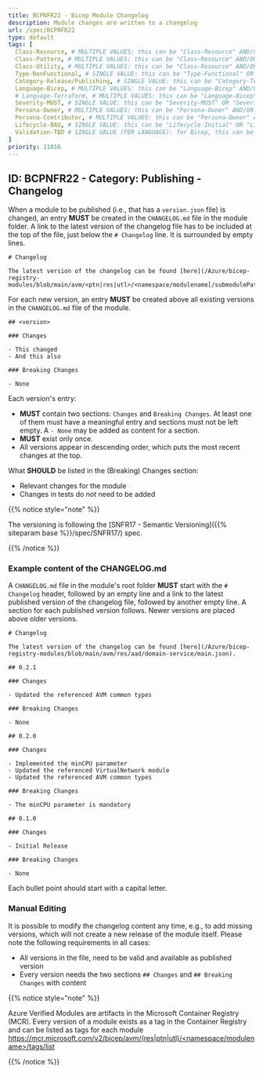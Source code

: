 ```yaml
---
title: BCPNFR22 - Bicep Module Changelog
description: Module changes are written to a changelog
url: /spec/BCPNFR22
type: default
tags: [
  Class-Resource, # MULTIPLE VALUES: this can be "Class-Resource" AND/OR "Class-Pattern" AND/OR "Class-Utility"
  Class-Pattern, # MULTIPLE VALUES: this can be "Class-Resource" AND/OR "Class-Pattern" AND/OR "Class-Utility"
  Class-Utility, # MULTIPLE VALUES: this can be "Class-Resource" AND/OR "Class-Pattern" AND/OR "Class-Utility"
  Type-NonFunctional, # SINGLE VALUE: this can be "Type-Functional" OR "Type-NonFunctional"
  Category-Release/Publishing, # SINGLE VALUE: this can be "Category-Testing" OR "Category-Telemetry" OR "Category-Contribution/Support" OR "Category-Documentation" OR "Category-CodeStyle" OR "Category-Naming/Composition" OR "Category-Inputs/Outputs" OR "Category-Release/Publishing"
  Language-Bicep, # MULTIPLE VALUES: this can be "Language-Bicep" AND/OR "Language-Terraform"
  # Language-Terraform, # MULTIPLE VALUES: this can be "Language-Bicep" AND/OR "Language-Terraform"
  Severity-MUST, # SINGLE VALUE: this can be "Severity-MUST" OR "Severity-SHOULD" OR "Severity-MAY"
  Persona-Owner, # MULTIPLE VALUES: this can be "Persona-Owner" AND/OR "Persona-Contributor"
  Persona-Contributor, # MULTIPLE VALUES: this can be "Persona-Owner" AND/OR "Persona-Contributor"
  Lifecycle-BAU, # SINGLE VALUE: this can be "Lifecycle-Initial" OR "Lifecycle-BAU" OR "Lifecycle-EOL"
  Validation-TBD # SINGLE VALUE (PER LANGUAGE): for Bicep, this can be "Validation-BCP/Manual" OR "Validation-BCP/CI/Informational" OR "Validation-BCP/CI/Enforced" and for Terraform, this can be "Validation-TF/Manual" OR "Validation-TF/CI/Informational" OR "Validation-TF/CI/Enforced"
]
priority: 11016
---
```


## ID: BCPNFR22 - Category: Publishing - Changelog

When a module to be published (i.e., that has a `version.json` file) is changed, an entry **MUST** be created in the `CHANGELOG.md` file in the module folder. A link to the latest version of the changelog file has to be included at the top of the file, just below the `# Changelog` line. It is surrounded by empty lines.



```text
# Changelog

The latest version of the changelog can be found [here](/Azure/bicep-registry-modules/blob/main/avm/<ptn|res|utl>/<namespace/modulename[/submodulePath]>/main.json).

```

For each new version, an entry **MUST** be created above all existing versions in the `CHANGELOG.md` file of the module.

```text
## <version>

### Changes

- This changed
- And this also

### Breaking Changes

- None
```

Each version's entry:

- **MUST** contain two sections: `Changes` and `Breaking Changes`. At least one of them must have a meaningful entry and sections must not be left empty. A `- None` may be added as content for a section.
- **MUST** exist only once.
- All versions appear in descending order, which puts the most recent changes at the top.

What **SHOULD** be listed in the (Breaking) Changes section:

- Relevant changes for the module
- Changes in tests do *not* need to be added

{{% notice style="note" %}}

The versioning is following the [SNFR17 - Semantic Versioning]({{% siteparam base %}}/spec/SNFR17/) spec.

{{% /notice %}}

### Example content of the CHANGELOG.md

A `CHANGELOG.md` file in the module's root folder **MUST** start with the `# Changelog` header, followed by an empty line and a link to the latest published version of the changelog file, followed by another empty line. A section for each published version follows. Newer versions are placed above older versions.

```text
# Changelog

The latest version of the changelog can be found [here](/Azure/bicep-registry-modules/blob/main/avm/res/aad/domain-service/main.json).

## 0.2.1

### Changes

- Updated the referenced AVM common types

### Breaking Changes

- None

## 0.2.0

### Changes

- Implemented the minCPU parameter
- Updated the referenced VirtualNetwork module
- Updated the referenced AVM common types

### Breaking Changes

- The minCPU parameter is mandatory

## 0.1.0

### Changes

- Initial Release

### Breaking Changes

- None

```

Each bullet point should start with a capital letter.

### Manual Editing

It is possible to modify the changelog content any time, e.g., to add missing versions, which will not create a new release of the module itself. Please note the following requirements in all cases:

- All versions in the file, need to be valid and available as published version
- Every version needs the two sections `## Changes` and `## Breaking Changes` with content

{{% notice style="note" %}}

Azure Verified Modules are artifacts in the Microsoft Container Registry (MCR). Every version of a module exists as a tag in the Container Registry and can be listed as tags for each module [https://mcr.microsoft.com/v2/bicep/avm/(res|ptn|utl)/<namespace/modulename>/tags/list](https://mcr.microsoft.com/v2/bicep/avm/$moduleType/$moduleFolderName/tags/list)

{{% /notice %}}
